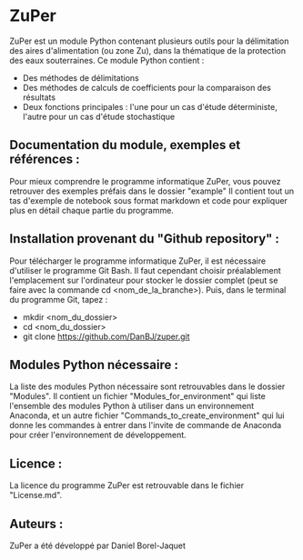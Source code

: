 # ZuPer

ZuPer est un module Python contenant plusieurs outils pour la délimitation des aires d'alimentation (ou zone Zu), dans la thématique de la protection des eaux souterraines. Ce module Python contient :

- Des méthodes de délimitations
- Des méthodes de calculs de coefficients pour la comparaison des résultats
- Deux fonctions principales : l'une pour un cas d'étude déterministe, l'autre pour un cas d'étude stochastique


## Documentation du module, exemples et références :

Pour mieux comprendre le programme informatique ZuPer, vous pouvez retrouver des exemples préfais dans le dossier "example" Il contient tout un tas d'exemple de notebook sous format markdown et code pour expliquer plus en détail chaque partie du programme.


## Installation provenant du "Github repository" :

Pour télécharger le programme informatique ZuPer, il est nécessaire d'utiliser le programme Git Bash. Il faut cependant choisir préalablement l'emplacement sur l'ordinateur pour stocker le dossier complet (peut se faire avec la commande cd <nom_de_la_branche>). Puis, dans le terminal du programme Git, tapez :

- mkdir <nom_du_dossier>
- cd <nom_du_dossier>
- git clone https://github.com/DanBJ/zuper.git


## Modules Python nécessaire :

La liste des modules Python nécessaire sont retrouvables dans le dossier "Modules". Il contient un fichier "Modules_for_environment" qui liste l'ensemble des modules Python à utiliser dans un environnement Anaconda, et un autre fichier "Commands_to_create_environment" qui lui donne les commandes à entrer dans l'invite de commande de Anaconda pour créer l'environnement de développement.


## Licence :

La licence du programme ZuPer est retrouvable dans le fichier "License.md".


## Auteurs :

ZuPer a été développé par Daniel Borel-Jaquet
